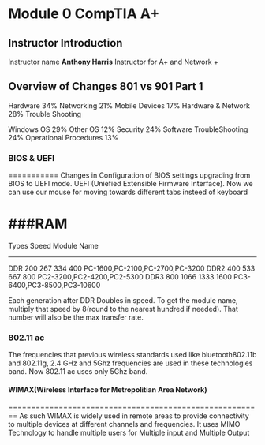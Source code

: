 # Module 0 CompTIA A+

## Instructor Introduction

Instructor name <b>Anthony Harris</b>
Instructor for A+ and Network +

## Overview of Changes 801 vs 901 Part 1

Hardware 			34%
Networking 			21%
Mobile Devices 			17%
Hardware & Network		28%
Trouble Shooting

Windows OS 			29%
Other OS			12%
Security 			24%
Software TroubleShooting	24%
Operational Procedures		13% 

### BIOS & UEFI
===========
Changes in Configuration of BIOS settings upgrading from BIOS to UEFI mode. UEFI (Uniefied Extensible Firmware Interface).
Now we can use our mouse for moving towards different tabs insteed of keyboard

###RAM
====
Types	Speed		Module Name
-----	-----		-----------
DDR 	200 267 334 400 PC-1600,PC-2100,PC-2700,PC-3200
DDR2	400 533 667 800 PC2-3200,PC2-4200,PC2-5300
DDR3	800 1066 1333 1600 PC3-6400,PC3-8500,PC3-10600

Each generation after DDR Doubles in speed. To get the module name, multiply that speed by 8(round to the nearest hundred if needed).
That number will also be the max transfer rate.

### 802.11 ac
The frequencies that previous wireless standards used like bluetooth802.11b and 802.11g, 2.4 GHz and 5Ghz frequencies are used in these technologies band.
Now 802.11 ac uses only 5Ghz band.

#### WIMAX(Wireless Interface for Metropolitian Area Network)
========================================================
As such WIMAX is widely used in remote areas to provide connectivity to multiple devices at different channels and frequencies.
It uses MIMO Technology to handle multiple users for Multiple input and Multiple Output






